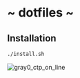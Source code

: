 # ~ dotfiles ~

## Installation

```sh
./install.sh
```
![gray0_ctp_on_line](https://github.com/TobiZehPanda/dotfiles/assets/10318171/00b9d968-ad41-422a-9e1f-8e301eb48006)
